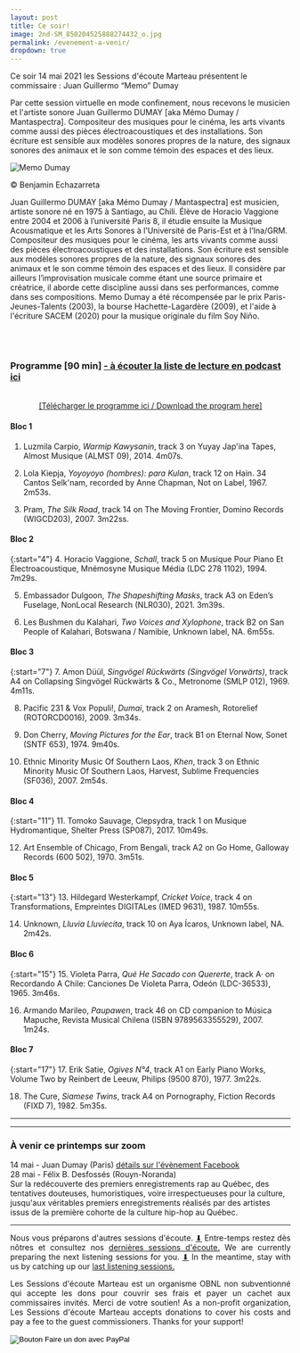 ```yaml
---
layout: post
title: Ce soir!
image: 2nd-SM_850204525888274432_o.jpg
permalink: /evenement-a-venir/
dropdown: true
---
```


<!---
<hr>
  <center>
    
    <h6> <a href="https://sessionsmarteau.com/session-virtuelle"> Joignez-nous sur ZOOM (en STEREO) / Join us on ZOOM (in STEREO)</a></h6>
<center>
--->

Ce soir 14 mai 2021 les Sessions d'écoute Marteau présentent le commissaire : Juan Guillermo “Memo” Dumay


Par cette session virtuelle en mode confinement, nous recevons le musicien et l'artiste sonore Juan Guillermo DUMAY [aka Mémo Dumay / Mantaspectra]. Compositeur des musiques pour le cinéma, les arts vivants comme aussi des pièces électroacoustiques et des installations. Son écriture est sensible aux modèles sonores propres de la nature, des signaux sonores des animaux et le son comme témoin des espaces et des lieux.


![Memo Dumay](https://sessionsmarteau.com/img/dumay.jpg)
<p>© Benjamin Echazarreta</p>



Juan Guillermo DUMAY [aka Mémo Dumay / Mantaspectra] est musicien, artiste sonore né en 1975 à Santiago, au Chili. Élève de Horacio Vaggione entre 2004 et 2006 à l’université Paris 8, il étudie ensuite la Musique Acousmatique et les Arts Sonores à l’Université de Paris-Est et à l’Ina/GRM. Compositeur des musiques pour le cinéma, les arts vivants comme aussi des pièces électroacoustiques et des installations. Son écriture est sensible aux modèles sonores propres de la nature, des signaux sonores des animaux et le son comme témoin des espaces et des lieux. Il considère par ailleurs l’improvisation musicale comme étant une source primaire et créatrice, il aborde cette discipline aussi dans ses performances, comme dans ses compositions. Memo Dumay a été récompensée par le prix Paris-Jeunes-Talents (2003), la bourse Hachette-Lagardère (2009), et l'aide à l'écriture SACEM (2020) pour la musique originale du film Soy Niño.




<br>
<br>


### Programme [90 min]  <a href="https://sessionsmarteau.com/musique/#podcasts">- à écouter la liste de lecture en podcast ici </a>

<br>
<DIV align="center">
<a href="https://sessionsmarteau.com/uploads/session-011/program/Sessions-Marteau-011-Programme.pdf" download>[Télécharger le programme ici / Download the program here] </a>
</DIV>



#### Bloc 1

1. Luzmila Carpio, _Warmip Kawysanin_, track 3 on Yuyay Jap'ina Tapes, Almost Musique (ALMST 09), 2014. 4m07s. 

2. Lola Kiepja, _Yoyoyoyo (hombres): para Kulan_, track 12 on Hain. 34 Cantos Selk'nam, recorded by Anne Chapman, Not on Label, 1967. 2m53s. 

3. Pram, _The Silk Road_, track 14 on The Moving Frontier, Domino Records (WIGCD203), 2007. 3m22ss. 

#### Bloc 2

{:start="4"}
4. Horacio Vaggione, _Schall_, track 5 on Musique Pour Piano Et Électroacoustique, Mnémosyne Musique Média (LDC 278 1102), 1994. 7m29s.

5. Embassador Dulgoon, _The Shapeshifting Masks_, track A3 on Eden’s Fuselage, NonLocal Research (NLR030), 2021. 3m39s.

6. Les Bushmen du Kalahari, _Two Voices and Xylophone_, track B2 on San People of Kalahari, Botswana / Namibie, Unknown label, NA. 6m55s.

#### Bloc 3

{:start="7"}
7. Amon Düül, _Singvögel Rückwärts (Singvögel Vorwärts)_, track A4 on Collapsing Singvögel Rückwärts & Co., Metronome (SMLP 012), 1969. 4m11s.

8. Pacific 231 &  Vox Populi!, _Dumai_, track 2 on Aramesh, Rotorelief (ROTORCD0016), 2009. 3m34s.

9. Don Cherry, _Moving Pictures for the Ear_, track B1 on Eternal Now, Sonet (SNTF 653), 1974. 9m40s.

10. Ethnic Minority Music Of Southern Laos, _Khen_, track 3 on Ethnic Minority Music Of Southern Laos, Harvest, Sublime Frequencies (SF036), 2007. 2m54s.

#### Bloc 4

{:start="11"}
11. Tomoko Sauvage, Clepsydra, track 1 on Musique Hydromantique, Shelter Press (SP087), 2017. 10m49s.

12. Art Ensemble of Chicago, From Bengali, track A2 on Go Home, Galloway Records (600 502), 1970. 3m51s.

#### Bloc 5

{:start="13"}
13. Hildegard Westerkampf, _Cricket Voice_, track 4 on Transformations, Empreintes DIGITALes (IMED 9631), 1987. 10m55s.

14. Unknown, _Lluvia Lluviecita_, track 10 on Aya Ícaros, Unknown label, NA. 2m42s.

#### Bloc 6

{:start="15"}
15. Violeta Parra, _Qué He Sacado con Quererte_, track A· on Recordando A Chile: Canciones De Violeta Parra, Odeón (LDC-36533), 1965. 3m46s.

16. Armando Marileo, _Paupawen_, track 46 on CD companion to Música Mapuche, Revista Musical Chilena (ISBN 9789563355529), 2007. 1m24s.

#### Bloc 7

{:start="17"}
17. Erik Satie, _Ogives N°4_, track A1 on Early Piano Works, Volume Two by Reinbert de Leeuw, Philips (9500 870), 1977. 3m22s.

18. The Cure, _Siamese Twins_, track A4 on Pornography, Fiction Records (FIXD 7), 1982. 5m35s.



<hr>


<!---
<hr>
  <center>
    
    <h6> <a href="https://sessionsmarteau.com/session-virtuelle"> Joignez-nous sur ZOOM (en STEREO) / Join us on ZOOM (in STEREO)</a></h6>
<center>
--->
<hr>


### À venir ce printemps sur zoom

14 mai - Juan Dumay (Paris) <a href="https://fb.me/e/1oQAAT7Zh" target="_blank"> détails sur l'évènement Facebook
</a>
<br>
28 mai - Félix B. Desfossés (Rouyn-Noranda)
<br>
Sur la redécouverte des premiers enregistrements rap au Québec, des tentatives douteuses, humoristiques, voire irrespectueuses pour la culture, jusqu'aux véritables premiers enregistrements réalisés par des artistes issus de la première cohorte de la culture hip-hop au Québec.


<hr>



<DIV align="justify">
Nous vous préparons d'autres sessions d'écoute. <a href="https://gmail.us20.list-manage.com/subscribe/post?u=698e7b941cdf206ea63f5a5b7&id=0677e98a6a"> ⬇</a> Entre-temps restez dès nôtres et consultez nos
<a href="https://sessionsmarteau.com/sessions-passes/" target="_blank"> dernières sessions d'écoute.</a> We are currently preparing the next listening sessions for you. <a href="https://gmail.us20.list-manage.com/subscribe/post?u=698e7b941cdf206ea63f5a5b7&id=0677e98a6a"> ⬇</a> In the meantime, stay with us by catching up our
<a href="https://sessionsmarteau.com/sessions-passes/" target="_blank"> last listening sessions.
</a>



Les Sessions d'écoute Marteau est un organisme OBNL non subventionné qui accepte les dons pour couvrir ses frais et payer un cachet aux commissaires invités. Merci de votre soutien! As a non-profit organization, Les Sessions d'écoute Marteau accepts donations to cover his costs and pay a fee to the guest commissioners. Thanks for your support! <form action="https://www.paypal.com/cgi-bin/webscr" method="post" target="_top">
<input type="hidden" name="cmd" value="_s-xclick" />
<input type="hidden" name="hosted_button_id" value="ZMNY6HYBJTQLL" />
<input type="image" src="https://www.paypalobjects.com/fr_CA/i/btn/btn_donate_SM.gif" border="0" name="submit" title="Aider un organisme OBNL non subventionné!" alt="Bouton Faire un don avec PayPal" />
<img alt="" border="0" src="https://www.paypal.com/fr_CA/i/scr/pixel.gif" width="1" height="1" />
</form>
</DIV>

